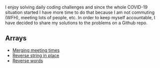 I enjoy solving daily coding challenges and since the whole COVID-19 situation started I have more time to do that because I am not commuting (WFH), meeting lots of people, etc.
In order to keep myself accountable, I have decided to share my solutions to the problems on a Github repo.


## Arrays
* [Merging meeting times](./merging_meeting_times.py)
* [Reverse string in place](./reverse_string_in_place.py)
* [Reverse words](./reverse_words.py)